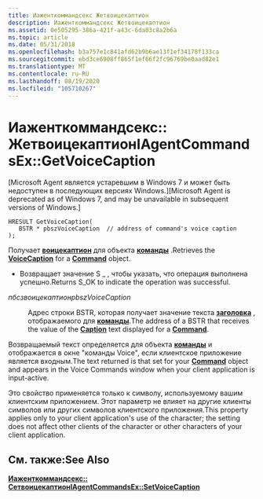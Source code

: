 ```yaml
---
title: Иаженткоммандсекс Жетвоицекаптион
description: Иаженткоммандсекс Жетвоицекаптион
ms.assetid: 0e505295-386a-421f-a43c-6da03c8a2b6a
ms.topic: article
ms.date: 05/31/2018
ms.openlocfilehash: b3a757e1c841afd62b9b6ae13f1ef34178f133ca
ms.sourcegitcommit: ebd3ce6908ff865f1ef66f2fc96769be0aad82e1
ms.translationtype: MT
ms.contentlocale: ru-RU
ms.lasthandoff: 08/19/2020
ms.locfileid: "105710267"
---
```

# <a name="iagentcommandsexgetvoicecaption"></a><span data-ttu-id="c698e-103">Иаженткоммандсекс:: Жетвоицекаптион</span><span class="sxs-lookup"><span data-stu-id="c698e-103">IAgentCommandsEx::GetVoiceCaption</span></span>

<span data-ttu-id="c698e-104">\[Microsoft Agent является устаревшим в Windows 7 и может быть недоступен в последующих версиях Windows.\]</span><span class="sxs-lookup"><span data-stu-id="c698e-104">\[Microsoft Agent is deprecated as of Windows 7, and may be unavailable in subsequent versions of Windows.\]</span></span>

``` syntax
HRESULT GetVoiceCaption(
   BSTR * pbszVoiceCaption  // address of command's voice caption
);
```

<span data-ttu-id="c698e-105">Получает [**воицекаптион**](voicecaption-property.md) для объекта [**команды**](/windows/desktop/lwef/the-command-object) .</span><span class="sxs-lookup"><span data-stu-id="c698e-105">Retrieves the [**VoiceCaption**](voicecaption-property.md) for a [**Command**](/windows/desktop/lwef/the-command-object) object.</span></span>

-   <span data-ttu-id="c698e-106">Возвращает значение S \_ , чтобы указать, что операция выполнена успешно.</span><span class="sxs-lookup"><span data-stu-id="c698e-106">Returns S\_OK to indicate the operation was successful.</span></span>

<dl> <dt>

<span data-ttu-id="c698e-107"><span id="pbszVoiceCaption"></span><span id="pbszvoicecaption"></span><span id="PBSZVOICECAPTION"></span>*пбсзвоицекаптион*</span><span class="sxs-lookup"><span data-stu-id="c698e-107"><span id="pbszVoiceCaption"></span><span id="pbszvoicecaption"></span><span id="PBSZVOICECAPTION"></span>*pbszVoiceCaption*</span></span>
</dt> <dd>

<span data-ttu-id="c698e-108">Адрес строки BSTR, которая получает значение текста [**заголовка**](caption-property.md) , отображаемого для [**команды**](/windows/desktop/lwef/the-command-object).</span><span class="sxs-lookup"><span data-stu-id="c698e-108">The address of a BSTR that receives the value of the [**Caption**](caption-property.md) text displayed for a [**Command**](/windows/desktop/lwef/the-command-object).</span></span>

</dd> </dl>

<span data-ttu-id="c698e-109">Возвращаемый текст определяется для объекта [**команды**](/windows/desktop/lwef/the-command-object) и отображается в окне "команды Voice", если клиентское приложение является входным.</span><span class="sxs-lookup"><span data-stu-id="c698e-109">The text returned is that set for your [**Command**](/windows/desktop/lwef/the-command-object) object and appears in the Voice Commands window when your client application is input-active.</span></span>

<span data-ttu-id="c698e-110">Это свойство применяется только к символу, используемому вашим клиентским приложением. Этот параметр не влияет на другие клиенты символов или других символов клиентского приложения.</span><span class="sxs-lookup"><span data-stu-id="c698e-110">This property applies only to your client application's use of the character; the setting does not affect other clients of the character or other characters of your client application.</span></span>

## <a name="see-also"></a><span data-ttu-id="c698e-111">См. также:</span><span class="sxs-lookup"><span data-stu-id="c698e-111">See Also</span></span>

[<span data-ttu-id="c698e-112">**Иаженткоммандсекс:: Сетвоицекаптион**</span><span class="sxs-lookup"><span data-stu-id="c698e-112">**IAgentCommandsEx::SetVoiceCaption**</span></span>](iagentcommandsex--setvoicecaption.md)


 

 